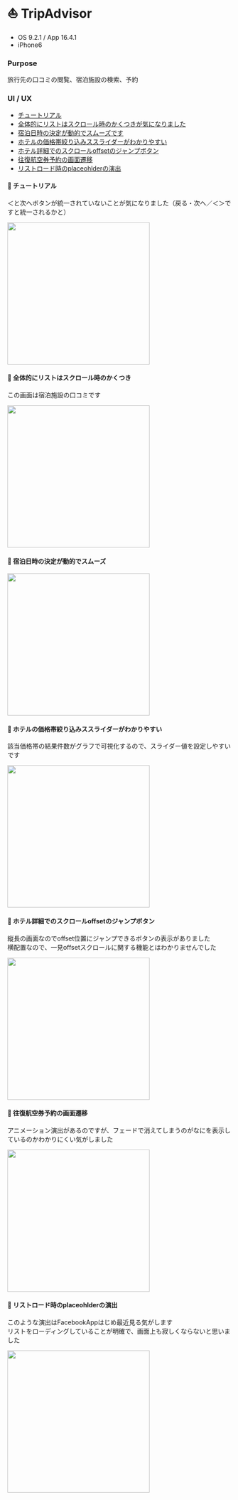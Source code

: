 # :boat: TripAdvisor

* OS 9.2.1 / App 16.4.1
* iPhone6

### Purpose
旅行先の口コミの閲覧、宿泊施設の検索、予約

### UI / UX  
* [チュートリアル](#tripadv_tutorial)
* [全体的にリストはスクロール時のかくつきが気になりました](#tripadv_reviewlist)
* [宿泊日時の決定が動的でスムーズです](#tripadv_date)
* [ホテルの価格帯絞り込みススライダーがわかりやすい](#tripadv_slider)
* [ホテル詳細でのスクロールoffsetのジャンプボタン](#tripadv_hodelDetail)
* [往復航空券予約の画面遷移](#tripadv_flightTransition)
* [リストロード時のplaceohlderの演出](#tripadv_listloading)

#### :triangular_flag_on_post: <a name="tripadv_tutorial">チュートリアル</a>
＜と次へボタンが統一されていないことが気になりました（戻る・次へ／＜＞ですと統一されるかと）   

<img src="https://github.com/mafmoff/100Apps/blob/master/Resources/Images/tripadv_tutorial.gif" width="320px">

#### :triangular_flag_on_post: <a name="tripadv_reviewlist">全体的にリストはスクロール時のかくつき</a>
この画面は宿泊施設の口コミです     

<img src="https://github.com/mafmoff/100Apps/blob/master/Resources/Images/tripadv_reviewlist.gif" width="320px">

#### :triangular_flag_on_post: <a name="tripadv_date">宿泊日時の決定が動的でスムーズ</a>

<img src="https://github.com/mafmoff/100Apps/blob/master/Resources/Images/tripadv_date.gif" width="320px">

#### :triangular_flag_on_post: <a name="tripadv_slider">ホテルの価格帯絞り込みススライダーがわかりやすい</a>
該当価格帯の結果件数がグラフで可視化するので、スライダー値を設定しやすいです   

<img src="https://github.com/mafmoff/100Apps/blob/master/Resources/Images/tripadv_slider.gif" width="320px">

#### :triangular_flag_on_post: <a name="tripadv_hodelDetail">ホテル詳細でのスクロールoffsetのジャンプボタン</a>
縦長の画面なのでoffset位置にジャンプできるボタンの表示がありました   
横配置なので、一見offsetスクロールに関する機能とはわかりませんでした   

<img src="https://github.com/mafmoff/100Apps/blob/master/Resources/Images/tripadv_hodelDetail.gif" width="320px">

#### :triangular_flag_on_post: <a name="tripadv_flightTransition">往復航空券予約の画面遷移</a>
アニメーション演出があるのですが、フェードで消えてしまうのがなにを表示しているのかわかりにくい気がしました      

<img src="https://github.com/mafmoff/100Apps/blob/master/Resources/Images/tripadv_flightTransition.gif" width="320px">

#### :triangular_flag_on_post: <a name="tripadv_listloading">リストロード時のplaceohlderの演出</a>
このような演出はFacebookAppはじめ最近見る気がします   
リストをローディングしていることが明確で、画面上も寂しくならないと思いました     

<img src="https://github.com/mafmoff/100Apps/blob/master/Resources/Images/tripadv_listloading.gif" width="320px">
